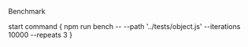 Benchmark

start command {
    npm run bench -- --path '../tests/object.js' --iterations 10000 --repeats 3
}